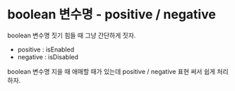 # boolean 변수명 - positive / negative

boolean 변수명 짓기 힘들 때 그냥 간단하게 짓자.

- positive : isEnabled
- negative : isDisabled

boolean 변수명 지을 때 애매할 때가 있는데 positive / negative 표현 써서 쉽게 처리하자.